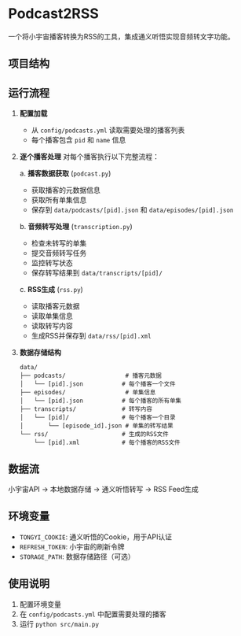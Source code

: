 # Podcast2RSS

一个将小宇宙播客转换为RSS的工具，集成通义听悟实现音频转文字功能。

## 项目结构

## 运行流程

1. **配置加载**
   - 从 `config/podcasts.yml` 读取需要处理的播客列表
   - 每个播客包含 `pid` 和 `name` 信息

2. **逐个播客处理**
   对每个播客执行以下完整流程：

   a. **播客数据获取** (`podcast.py`)
      - 获取播客的元数据信息
      - 获取所有单集信息
      - 保存到 `data/podcasts/[pid].json` 和 `data/episodes/[pid].json`

   b. **音频转写处理** (`transcription.py`)
      - 检查未转写的单集
      - 提交音频转写任务
      - 监控转写状态
      - 保存转写结果到 `data/transcripts/[pid]/`

   c. **RSS生成** (`rss.py`)
      - 读取播客元数据
      - 读取单集信息
      - 读取转写内容
      - 生成RSS并保存到 `data/rss/[pid].xml`

3. **数据存储结构**
   ```
   data/
   ├── podcasts/                 # 播客元数据
   │   └── [pid].json           # 每个播客一个文件
   ├── episodes/                 # 单集信息
   │   └── [pid].json           # 每个播客的所有单集
   ├── transcripts/             # 转写内容
   │   └── [pid]/               # 每个播客一个目录
   │       └── [episode_id].json # 单集的转写结果
   └── rss/                     # 生成的RSS文件
       └── [pid].xml            # 每个播客的RSS文件
   ```

## 数据流
小宇宙API → 本地数据存储 → 通义听悟转写 → RSS Feed生成

## 环境变量
- `TONGYI_COOKIE`: 通义听悟的Cookie，用于API认证
- `REFRESH_TOKEN`: 小宇宙的刷新令牌
- `STORAGE_PATH`: 数据存储路径（可选）

## 使用说明
1. 配置环境变量
2. 在 `config/podcasts.yml` 中配置需要处理的播客
3. 运行 `python src/main.py`

